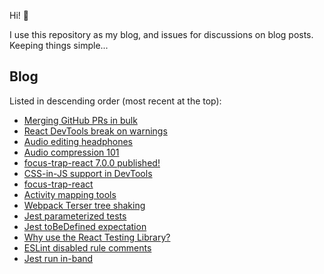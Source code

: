 Hi! 👋

I use this repository as my blog, and issues for discussions on blog posts. Keeping things simple...

## Blog

Listed in descending order (most recent at the top):

- [Merging GitHub PRs in bulk](blog/bulk-github-pr-merging.md)
- [React DevTools break on warnings](blog/react-devtools-break-on-warnings.md)
- [Audio editing headphones](blog/audio-editing-headphones.md)
- [Audio compression 101](blog/audio-compression-101.md)
- [focus-trap-react 7.0.0 published!](blog/focus-trap-react-700.md)
- [CSS-in-JS support in DevTools](blog/css-in-js-devtools-support.md)
- [focus-trap-react](blog/focus-trap-react.md)
- [Activity mapping tools](blog/activity-mapping-tools.md)
- [Webpack Terser tree shaking](blog/webpack-terser-tree-shaking.md)
- [Jest parameterized tests](blog/jest-parameterized-tests.md)
- [Jest toBeDefined expectation](blog/jest-to-be-defined-expectation.md)
- [Why use the React Testing Library?](blog/why-use-react-testing-library.md)
- [ESLint disabled rule comments](blog/eslint-disabled-rule-comments.md)
- [Jest run in-band](blog/jest-run-in-band.md)
